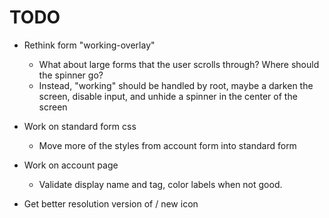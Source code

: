 # TODO

- Rethink form "working-overlay"
  - What about large forms that the user scrolls through? Where should the spinner go?
  - Instead, "working" should be handled by root, maybe a darken the screen, disable input, and unhide a spinner in the center of the screen

- Work on standard form css
  - Move more of the styles from account form into standard form

- Work on account page
  - Validate display name and tag, color labels when not good.

- Get better resolution version of / new icon